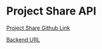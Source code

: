 # Project Share API

<a href="https://github.com/littlepotato123/Project-Share">Project Share Github Link</a>

<a href="/">Backend URL</a>